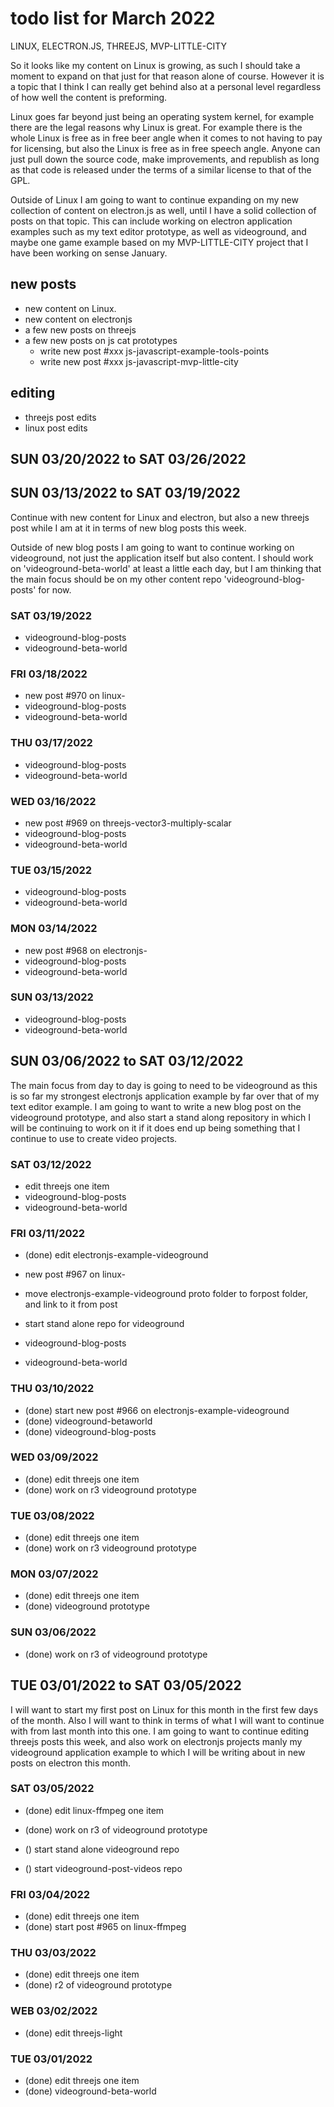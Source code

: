 # todo list for March 2022

LINUX, ELECTRON.JS, THREEJS, MVP-LITTLE-CITY

So it looks like my content on Linux is growing, as such I should take a moment to expand on that just for that reason alone of course. However it is a topic that I think I can really get behind also at a personal level regardless of how well the content is preforming. 

Linux goes far beyond just being an operating system kernel, for example there are the legal reasons why Linux is great. For example there is the whole Linux is free as in free beer angle when it comes to not having to pay for licensing, but also the Linux is free as in free speech angle. Anyone can just pull down the source code, make improvements, and republish as long as that code is released under the terms of a similar license to that of the GPL.

Outside of Linux I am going to want to continue expanding on my new collection of content on electron.js as well, until I have a solid collection of posts on that topic. This can include working on electron application examples such as my text editor prototype, as well as videoground, and maybe one game example based on my MVP-LITTLE-CITY project that I have been working on sense January.

## new posts
* new content on Linux.
* new content on electronjs
* a few new posts on threejs
* a few new posts on js cat prototypes
   * write new post #xxx js-javascript-example-tools-points
   * write new post #xxx js-javascript-mvp-little-city

## editing 
* threejs post edits
* linux post edits

<!-- ////////// //////////
    WEEK 4
/////////////// ///////-->
## SUN 03/20/2022 to  SAT 03/26/2022


<!-- ////////// //////////
    WEEK 3
/////////////// ///////-->
## SUN 03/13/2022 to  SAT 03/19/2022

Continue with new content for Linux and electron, but also a new threejs post while I am at it in terms of new blog posts this week.

Outside of new blog posts I am going to want to continue working on videoground, not just the application itself but also content. I should work on 'videoground-beta-world' at least a little each day, but I am thinking that the main focus should be on my other content repo 'videoground-blog-posts' for now.

### SAT 03/19/2022
* videoground-blog-posts
* videoground-beta-world

### FRI 03/18/2022
* new post #970 on linux-
* videoground-blog-posts
* videoground-beta-world

### THU 03/17/2022
* videoground-blog-posts
* videoground-beta-world

### WED 03/16/2022
* new post #969 on threejs-vector3-multiply-scalar
* videoground-blog-posts
* videoground-beta-world

### TUE 03/15/2022
* videoground-blog-posts
* videoground-beta-world

### MON 03/14/2022
* new post #968 on electronjs-
* videoground-blog-posts
* videoground-beta-world


### SUN 03/13/2022
* videoground-blog-posts
* videoground-beta-world

<!-- ////////// //////////
    WEEK 2
/////////////// ///////-->
## SUN 03/06/2022 to  SAT 03/12/2022

The main focus from day to day is going to need to be videoground as this is so far my strongest electronjs application example by far over that of my text editor example. I am going to want to write a new blog post on the videoground prototype, and also start a stand along repository in which I will be continuing to work on it if it does end up being something that I continue to use to create video projects.

### SAT 03/12/2022
* edit threejs one item
* videoground-blog-posts
* videoground-beta-world

### FRI 03/11/2022
* (done) edit electronjs-example-videoground
* new post #967 on linux-
* move electronjs-example-videoground proto folder to forpost folder, and link to it from post

* start stand alone repo for videoground
* videoground-blog-posts
* videoground-beta-world

### THU 03/10/2022
* (done) start new post #966 on electronjs-example-videoground
* (done) videoground-betaworld
* (done) videoground-blog-posts

### WED 03/09/2022
* (done) edit threejs one item
* (done) work on r3 videoground prototype

### TUE 03/08/2022
* (done) edit threejs one item
* (done) work on r3 videoground prototype

### MON 03/07/2022
* (done) edit threejs one item
* (done) videoground prototype

### SUN 03/06/2022
* (done) work on r3 of videoground prototype

<!-- ////////// //////////
    WEEK 1
/////////////// ///////-->
## TUE 03/01/2022 to  SAT 03/05/2022

I will want to start my first post on Linux for this month in the first few days of the month. Also I will want to think in terms of what I will want to continue with from last month into this one. I am going to want to continue editing threejs posts this week, and also work on electronjs projects manly my videoground application example to which I will be writing about in new posts on electron this month.

### SAT 03/05/2022
* (done) edit linux-ffmpeg one item
* (done) work on r3 of videoground prototype

* () start stand alone videoground repo
* () start videoground-post-videos repo

### FRI 03/04/2022
* (done) edit threejs one item
* (done) start post #965 on linux-ffmpeg

### THU 03/03/2022
* (done) edit threejs one item
* (done) r2 of videoground prototype

### WEB 03/02/2022
* (done) edit threejs-light

### TUE 03/01/2022
* (done) edit threejs one item
* (done) videoground-beta-world


